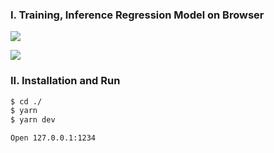 ### I. Training, Inference Regression Model on Browser

![](https://lh6.googleusercontent.com/SMirrdhVtz-mhO3tdhqFDPDfjubKJ-0fFFJYd-FTz2jfxMP9ibdLJK_9Zv4qykVs6gPocfIVifOfgfXhTssI26JSNVXFTMad87vAUkvl3F5C9dzMhbzwL4_wFWAXzWN4wMIqg9RELc8)

![](https://lh4.googleusercontent.com/DOm-WJ7pnQdBb0vj8dVsrst73TFO4-cSIiLqyPKp16rrOKc9btxIk3DErSkDI6R7_tZYVWENOjhc4-UC44FtKrvycbDrvOW6c1J_-3XXS9jm011hcLgOKwxbjVHWGYiH-M7k_3T7X4U)
### II. Installation and Run

```sh
$ cd ./
$ yarn
$ yarn dev
```

```sh
Open 127.0.0.1:1234
```
